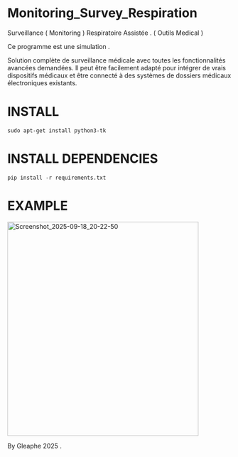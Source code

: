 # Monitoring_Survey_Respiration
Surveillance ( Monitoring ) Respiratoire Assistée . ( Outils Medical ) 

Ce programme est une simulation .

Solution complète de surveillance médicale avec toutes les fonctionnalités avancées demandées. Il peut être facilement adapté pour intégrer de vrais dispositifs médicaux et être connecté à des systèmes de dossiers médicaux électroniques existants.

# INSTALL 

    sudo apt-get install python3-tk

# INSTALL DEPENDENCIES 

    pip install -r requirements.txt

# EXAMPLE

<img width="430" height="482" alt="Screenshot_2025-09-18_20-22-50" src="https://github.com/user-attachments/assets/ef0d95c7-5789-47ea-b0ac-e464c62a0eca" />


By Gleaphe 2025 .
